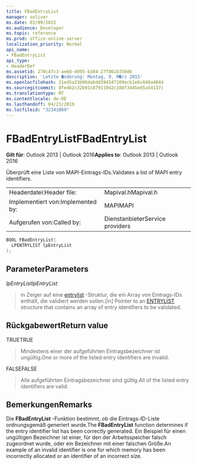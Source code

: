 ```yaml
---
title: FBadEntryList
manager: soliver
ms.date: 03/09/2015
ms.audience: Developer
ms.topic: reference
ms.prod: office-online-server
localization_priority: Normal
api_name:
- FBadEntryList
api_type:
- HeaderDef
ms.assetid: 270c47c3-ae68-4995-b304-27f861b350d6
description: 'Letzte �nderung: Montag, 9. M�rz 2015'
ms.openlocfilehash: 21ed5a23b96dabdd594547109ecb1e6c048a4844
ms.sourcegitcommit: 8fe462c32b91c87911942c188f3445e85a54137c
ms.translationtype: MT
ms.contentlocale: de-DE
ms.lasthandoff: 04/23/2019
ms.locfileid: "32341069"
---
```

# <a name="fbadentrylist"></a><span data-ttu-id="42ad4-103">FBadEntryList</span><span class="sxs-lookup"><span data-stu-id="42ad4-103">FBadEntryList</span></span>

  
  
<span data-ttu-id="42ad4-104">**Gilt für**: Outlook 2013 | Outlook 2016</span><span class="sxs-lookup"><span data-stu-id="42ad4-104">**Applies to**: Outlook 2013 | Outlook 2016</span></span> 
  
<span data-ttu-id="42ad4-105">Überprüft eine Liste von MAPI-Eintrags-IDs.</span><span class="sxs-lookup"><span data-stu-id="42ad4-105">Validates a list of MAPI entry identifiers.</span></span> 
  
|||
|:-----|:-----|
|<span data-ttu-id="42ad4-106">Headerdatei:</span><span class="sxs-lookup"><span data-stu-id="42ad4-106">Header file:</span></span>  <br/> |<span data-ttu-id="42ad4-107">Mapival.h</span><span class="sxs-lookup"><span data-stu-id="42ad4-107">Mapival.h</span></span>  <br/> |
|<span data-ttu-id="42ad4-108">Implementiert von:</span><span class="sxs-lookup"><span data-stu-id="42ad4-108">Implemented by:</span></span>  <br/> |<span data-ttu-id="42ad4-109">MAPI</span><span class="sxs-lookup"><span data-stu-id="42ad4-109">MAPI</span></span>  <br/> |
|<span data-ttu-id="42ad4-110">Aufgerufen von:</span><span class="sxs-lookup"><span data-stu-id="42ad4-110">Called by:</span></span>  <br/> |<span data-ttu-id="42ad4-111">Dienstanbieter</span><span class="sxs-lookup"><span data-stu-id="42ad4-111">Service providers</span></span>  <br/> |
   
```cpp
BOOL FBadEntryList(
  LPENTRYLIST lpEntryList
);
```

## <a name="parameters"></a><span data-ttu-id="42ad4-112">Parameter</span><span class="sxs-lookup"><span data-stu-id="42ad4-112">Parameters</span></span>

 <span data-ttu-id="42ad4-113">_lpEntryList_</span><span class="sxs-lookup"><span data-stu-id="42ad4-113">_lpEntryList_</span></span>
  
> <span data-ttu-id="42ad4-114">in Zeiger auf eine [entrylist](entrylist.md) -Struktur, die ein Array von Eintrags-IDs enthält, die validiert werden sollen.</span><span class="sxs-lookup"><span data-stu-id="42ad4-114">[in] Pointer to an [ENTRYLIST](entrylist.md) structure that contains an array of entry identifiers to be validated.</span></span> 
    
## <a name="return-value"></a><span data-ttu-id="42ad4-115">Rückgabewert</span><span class="sxs-lookup"><span data-stu-id="42ad4-115">Return value</span></span>

<span data-ttu-id="42ad4-116">TRUE</span><span class="sxs-lookup"><span data-stu-id="42ad4-116">TRUE</span></span> 
  
> <span data-ttu-id="42ad4-117">Mindestens einer der aufgeführten Eintragsbezeichner ist ungültig.</span><span class="sxs-lookup"><span data-stu-id="42ad4-117">One or more of the listed entry identifiers are invalid.</span></span> 
    
<span data-ttu-id="42ad4-118">FALSE</span><span class="sxs-lookup"><span data-stu-id="42ad4-118">FALSE</span></span> 
  
> <span data-ttu-id="42ad4-119">Alle aufgeführten Eintragsbezeichner sind gültig.</span><span class="sxs-lookup"><span data-stu-id="42ad4-119">All of the listed entry identifiers are valid.</span></span>
    
## <a name="remarks"></a><span data-ttu-id="42ad4-120">Bemerkungen</span><span class="sxs-lookup"><span data-stu-id="42ad4-120">Remarks</span></span>

<span data-ttu-id="42ad4-121">Die **FBadEntryList** -Funktion bestimmt, ob die Eintrags-ID-Liste ordnungsgemäß generiert wurde.</span><span class="sxs-lookup"><span data-stu-id="42ad4-121">The **FBadEntryList** function determines if the entry identifier list has been correctly generated.</span></span> <span data-ttu-id="42ad4-122">Ein Beispiel für einen ungültigen Bezeichner ist einer, für den der Arbeitsspeicher falsch zugeordnet wurde, oder ein Bezeichner mit einer falschen Größe.</span><span class="sxs-lookup"><span data-stu-id="42ad4-122">An example of an invalid identifier is one for which memory has been incorrectly allocated or an identifier of an incorrect size.</span></span> 
  

